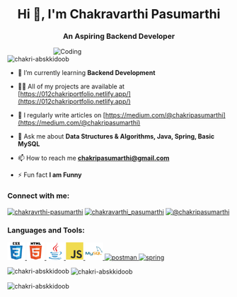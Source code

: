 <img src="https://promwad.com/sites/default/files/promwad_com_backend_development_banner_1920.jpg" alt="">
<h1 align="center">Hi 👋, I'm Chakravarthi Pasumarthi</h1>
<h3 align="center">An Aspiring Backend Developer</h3>
 <img align="right" alt="Coding" width="400" src="https://cdn.dribbble.com/users/1162077/screenshots/3848914/programmer.gif">


<p align="left"> <img src="https://komarev.com/ghpvc/?username=chakri-abskkidoob&label=Profile%20views&color=0e75b6&style=flat" alt="chakri-abskkidoob" /> </p>

- 🌱 I’m currently learning **Backend Development**

- 👨‍💻 All of my projects are available at [https://012chakriportfolio.netlify.app/](https://012chakriportfolio.netlify.app/)

- 📝 I regularly write articles on [https://medium.com/@chakripasumarthi](https://medium.com/@chakripasumarthi)

- 💬 Ask me about **Data Structures & Algorithms, Java, Spring, Basic MySQL**

- 📫 How to reach me **chakripasumarthi@gmail.com**

- ⚡ Fun fact **I am Funny**

<h3 align="left">Connect with me:</h3>
<p align="left">
<a href="https://linkedin.com/in/chakravrthi-pasumarthi" target="blank"><img align="center" src="https://raw.githubusercontent.com/rahuldkjain/github-profile-readme-generator/master/src/images/icons/Social/linked-in-alt.svg" alt="chakravrthi-pasumarthi" height="30" width="40" /></a>
<a href="https://instagram.com/chakravarthi_pasumarthi" target="blank"><img align="center" src="https://raw.githubusercontent.com/rahuldkjain/github-profile-readme-generator/master/src/images/icons/Social/instagram.svg" alt="chakravarthi_pasumarthi" height="30" width="40" /></a>
<a href="https://medium.com/@chakripasumarthi" target="blank"><img align="center" src="https://raw.githubusercontent.com/rahuldkjain/github-profile-readme-generator/master/src/images/icons/Social/medium.svg" alt="@chakripasumarthi" height="30" width="40" /></a>
</p>

<h3 align="left">Languages and Tools:</h3>
<p align="left"> <a href="https://www.w3schools.com/css/" target="_blank" rel="noreferrer"> <img src="https://raw.githubusercontent.com/devicons/devicon/master/icons/css3/css3-original-wordmark.svg" alt="css3" width="40" height="40"/> </a> <a href="https://www.w3.org/html/" target="_blank" rel="noreferrer"> <img src="https://raw.githubusercontent.com/devicons/devicon/master/icons/html5/html5-original-wordmark.svg" alt="html5" width="40" height="40"/> </a> <a href="https://www.java.com" target="_blank" rel="noreferrer"> <img src="https://raw.githubusercontent.com/devicons/devicon/master/icons/java/java-original.svg" alt="java" width="40" height="40"/> </a> <a href="https://developer.mozilla.org/en-US/docs/Web/JavaScript" target="_blank" rel="noreferrer"> <img src="https://raw.githubusercontent.com/devicons/devicon/master/icons/javascript/javascript-original.svg" alt="javascript" width="40" height="40"/> </a> <a href="https://www.mysql.com/" target="_blank" rel="noreferrer"> <img src="https://raw.githubusercontent.com/devicons/devicon/master/icons/mysql/mysql-original-wordmark.svg" alt="mysql" width="40" height="40"/> </a> <a href="https://postman.com" target="_blank" rel="noreferrer"> <img src="https://www.vectorlogo.zone/logos/getpostman/getpostman-icon.svg" alt="postman" width="40" height="40"/> </a> <a href="https://spring.io/" target="_blank" rel="noreferrer"> <img src="https://www.vectorlogo.zone/logos/springio/springio-icon.svg" alt="spring" width="40" height="40"/> </a> </p>

<p><img align="left" src="https://github-readme-stats.vercel.app/api/top-langs?username=chakri-abskkidoob&show_icons=true&locale=en&layout=compact" alt="chakri-abskkidoob" /></p>

<p>&nbsp;<img align="center" src="https://github-readme-stats.vercel.app/api?username=chakri-abskkidoob&show_icons=true&locale=en" alt="chakri-abskkidoob" /></p>

<p><img align="center" src="https://github-readme-streak-stats.herokuapp.com/?user=chakri-abskkidoob&" alt="chakri-abskkidoob" /></p>
